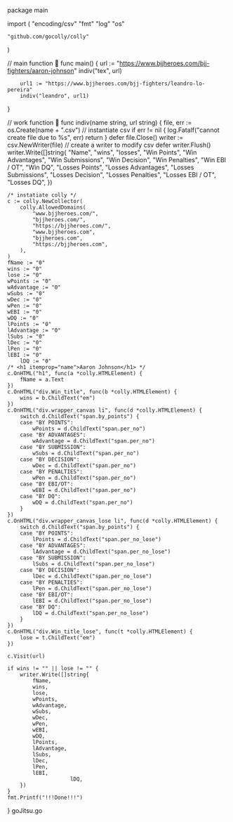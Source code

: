 package main

import (
	"encoding/csv"
	"fmt"
	"log"
	"os"

	"github.com/gocolly/colly"
)

// main function  
func main() {
	url := "https://www.bjjheroes.com/bjj-fighters/aaron-johnson"
	indiv("tex", url)

        url1 := "https://www.bjjheroes.com/bjj-fighters/leandro-lo-pereira"
        indiv("leandro", url1)

}

// work function  
func indiv(name string, url string) {
	file, err := os.Create(name + ".csv") // instantiate csv
	if err != nil {
		log.Fatalf("cannot create file due to %s", err)
		return
	}
	defer file.Close()
	writer := csv.NewWriter(file) // create a writer to modify csv
	defer writer.Flush()
	writer.Write([]string{
          "Name",
          "wins",
          "losses",
          "Win Points",
          "Win Advantages",
          "Win Submissions",
          "Win Decision",
          "Win Penalties",
          "Win EBI / OT",
          "Win DQ",
          "Losses Points",
          "Losses Advantages",
          "Losses Submissions",
          "Losses Decision",
          "Losses Penalties",
          "Losses EBI / OT",
          "Losses DQ",
        })

	/* instatiate colly */
	c := colly.NewCollector(
		colly.AllowedDomains(
			"www.bjjheroes.com/",
			"bjjheroes.com/",
			"https://bjjheroes.com/",
			"www.bjjheroes.com",
			"bjjheroes.com",
			"https://bjjheroes.com",
		),
	)
	fName := "0"
	wins := "0"
	lose := "0"
	wPoints := "0"
	wAdvantage := "0"
	wSubs := "0"
	wDec := "0"
	wPen := "0"
	wEBI := "0"
	wDQ := "0"
	lPoints := "0"
	lAdvantage := "0"
	lSubs := "0"
	lDec := "0"
	lPen := "0"
	lEBI := "0"
        lDQ := "0"
	/* <h1 itemprop="name">Aaron Johnson</h1> */
	c.OnHTML("h1", func(a *colly.HTMLElement) {
		fName = a.Text
	})
	c.OnHTML("div.Win_title", func(b *colly.HTMLElement) {
		wins = b.ChildText("em")
	})
	c.OnHTML("div.wrapper_canvas li", func(d *colly.HTMLElement) {
		switch d.ChildText("span.by_points") {
		case "BY POINTS":
			wPoints = d.ChildText("span.per_no")
		case "BY ADVANTAGES":
			wAdvantage = d.ChildText("span.per_no")
		case "BY SUBMISSION":
			wSubs = d.ChildText("span.per_no")
		case "BY DECISION":
			wDec = d.ChildText("span.per_no")
		case "BY PENALTIES":
			wPen = d.ChildText("span.per_no")
		case "BY EBI/OT":
			wEBI = d.ChildText("span.per_no")
		case "BY DQ":
			wDQ = d.ChildText("span.per_no")
		}
	})
	c.OnHTML("div.wrapper_canvas_lose li", func(d *colly.HTMLElement) {
		switch d.ChildText("span.by_points") {
		case "BY POINTS":
			lPoints = d.ChildText("span.per_no_lose")
		case "BY ADVANTAGES":
			lAdvantage = d.ChildText("span.per_no_lose")
		case "BY SUBMISSION":
			lSubs = d.ChildText("span.per_no_lose")
		case "BY DECISION":
			lDec = d.ChildText("span.per_no_lose")
		case "BY PENALTIES":
			lPen = d.ChildText("span.per_no_lose")
		case "BY EBI/OT":
			lEBI = d.ChildText("span.per_no_lose")
		case "BY DQ":
			lDQ = d.ChildText("span.per_no_lose")
		}
	})
	c.OnHTML("div.Win_title_lose", func(t *colly.HTMLElement) {
		lose = t.ChildText("em")
	})

	c.Visit(url)

	if wins != "" || lose != "" {
		writer.Write([]string{
			fName,
			wins,
			lose,
			wPoints,
			wAdvantage,
			wSubs,
			wDec,
			wPen,
			wEBI,
			wDQ,
			lPoints,
			lAdvantage,
			lSubs,
			lDec,
			lPen,
			lEBI,
                        lDQ,
		})
	}
	fmt.Printf("!!!Done!!!")
}
goJitsu.go

